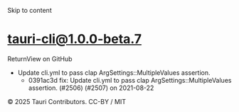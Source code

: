 Skip to content
# tauri-cli@1.0.0-beta.7
ReturnView on GitHub
  * Update cli.yml to pass clap ArgSettings::MultipleValues assertion. 
    * 0391ac3d fix: Update cli.yml to pass clap ArgSettings::MultipleValues assertion. (#2506) (#2507) on 2021-08-22


© 2025 Tauri Contributors. CC-BY / MIT
